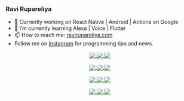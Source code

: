 ### Ravi Rupareliya

- 🔭 Currently working on React Native | Android | Actions on Google
- 🌱 I’m currently learning Alexa | Voice | Flutter
- 📫 How to reach me: [ravirupareliya.com](https://ravirupareliya.com)
- Follow me on [Instagram](https://www.instagram.com/ravi.rupareliya/) for programming tips and news.

<a href="https://www.instagram.com/ravi.rupareliya/" target="_blank">
<!-- insta-feed:START-->
<p align="center">
<img align="center" src=https://scontent-iad3-1.cdninstagram.com/v/t51.2885-15/e35/s150x150/122425343_1572645589603046_1626634953961554534_n.jpg?_nc_ht=scontent-iad3-1.cdninstagram.com&_nc_cat=102&_nc_ohc=DEXrKuZyn6IAX9gtv2F&tp=1&oh=e2f2ca7c8d7ac5ec858918fce2595d89&oe=600347C1 />
<img align="center" src=https://scontent-iad3-1.cdninstagram.com/v/t51.2885-15/e35/s150x150/119738360_171946631175661_8308691936849414239_n.jpg?_nc_ht=scontent-iad3-1.cdninstagram.com&_nc_cat=101&_nc_ohc=L61TAGc93lIAX-GCU9c&tp=1&oh=3b520d0bea6168254cc0928d0aa52267&oe=6006385D />
<img align="center" src=https://scontent-iad3-1.cdninstagram.com/v/t51.2885-15/e35/s150x150/119471335_3325605627530848_5783608158621298966_n.jpg?_nc_ht=scontent-iad3-1.cdninstagram.com&_nc_cat=104&_nc_ohc=HUpwrhoSQFYAX_iewt0&tp=1&oh=83f24b7a01e35d718584ffdc8510fda8&oe=6006B501 />
</p>
<p align="center">
<img align="center" src=https://scontent-iad3-1.cdninstagram.com/v/t51.2885-15/e35/s150x150/118735524_155532192843864_2438830621806811548_n.jpg?_nc_ht=scontent-iad3-1.cdninstagram.com&_nc_cat=100&_nc_ohc=SQmG957uUqIAX9_RY7M&tp=1&oh=762d2ac1bc3e7efed917a4f81f57f86b&oe=6004816E />
<img align="center" src=https://scontent-iad3-1.cdninstagram.com/v/t51.2885-15/e35/s150x150/118358282_793232521422249_4194198869826492121_n.jpg?_nc_ht=scontent-iad3-1.cdninstagram.com&_nc_cat=109&_nc_ohc=sSf_0ARk9_8AX_7xts-&tp=1&oh=43f1e139fa8af97e68ff2bf988edc5ee&oe=6003523C />
<img align="center" src=https://scontent-iad3-1.cdninstagram.com/v/t51.2885-15/e35/s150x150/118083536_653646245259286_4437462516989252087_n.jpg?_nc_ht=scontent-iad3-1.cdninstagram.com&_nc_cat=110&_nc_ohc=cprGKuMsngIAX9lQKVE&tp=1&oh=19984f316cca706947bdb00bf8b85875&oe=6003C1DC />
</p>
<p align="center">
<img align="center" src=https://scontent-iad3-1.cdninstagram.com/v/t51.2885-15/e35/s150x150/118175330_604822603490734_6882222491011634628_n.jpg?_nc_ht=scontent-iad3-1.cdninstagram.com&_nc_cat=110&_nc_ohc=5_tq0RbyMdcAX8ebaku&tp=1&oh=d59ad95bf7d74ae8a074e0b39521f64c&oe=6005EB77 />
<img align="center" src=https://scontent-iad3-1.cdninstagram.com/v/t51.2885-15/e35/s150x150/117801930_118850686597100_8281062695853943386_n.jpg?_nc_ht=scontent-iad3-1.cdninstagram.com&_nc_cat=108&_nc_ohc=q803Jd9nXQcAX-8lEYq&tp=1&oh=298f395da94b43203d14f3e131d882e4&oe=60065D40 />
<img align="center" src=https://scontent-iad3-1.cdninstagram.com/v/t51.2885-15/e35/s150x150/117867292_2771207523148452_3241414180657952736_n.jpg?_nc_ht=scontent-iad3-1.cdninstagram.com&_nc_cat=100&_nc_ohc=0UzIIHODkYoAX-6UXiF&tp=1&oh=01454c06e5e18a96fea72b7269454f71&oe=6005F5A1 />
</p>
<p align="center">
<img align="center" src=https://scontent-iad3-1.cdninstagram.com/v/t51.2885-15/e35/s150x150/117931678_793632161399712_7562658963115355616_n.jpg?_nc_ht=scontent-iad3-1.cdninstagram.com&_nc_cat=100&_nc_ohc=S2Bfpu84xrEAX8teX69&tp=1&oh=6a5cb7eebb42c2e67f0654d7e5462cfd&oe=600400B7 />
<img align="center" src=https://scontent-iad3-1.cdninstagram.com/v/t51.2885-15/e35/s150x150/117747115_220949032661980_1081920512424702093_n.jpg?_nc_ht=scontent-iad3-1.cdninstagram.com&_nc_cat=104&_nc_ohc=5MjQ1hPPZhUAX_yBRv_&tp=1&oh=4af4c53a0b97d02cc9264d4d12ecdaab&oe=60056D16 />
<img align="center" src=https://scontent-iad3-1.cdninstagram.com/v/t51.2885-15/e35/s150x150/117564950_167171931547080_7523565149947571776_n.jpg?_nc_ht=scontent-iad3-1.cdninstagram.com&_nc_cat=100&_nc_ohc=T_vGaWj1ft8AX8gIHCr&tp=1&oh=86cb98e913a40d68e1825d743abfe39c&oe=60049D5D />
</p>

<!-- insta-feed:END-->
</a>
